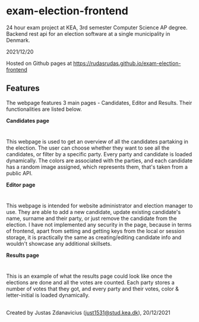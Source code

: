 # exam-election-frontend
24 hour exam project at KEA, 3rd semester Computer Science AP degree. Backend rest api for an election software at a single municipality in Denmark.

2021/12/20

Hosted on Github pages at https://rudasrudas.github.io/exam-election-frontend

## Features
The webpage features 3 main pages - Candidates, Editor and Results. Their functionalities are listed below.

**Candidates page**
#
This webpage is used to get an overview of all the candidates partaking in the election. The user can choose whether they want to see all the candidates, or filter by a specific party. Every party and candidate is loaded dynamically. The colors are associated with the parties, and each candidate has a random image assigned, which represents them, that's taken from a public API.

**Editor page**
#
This webpage is intended for website administrator and election manager to use. They are able to add a new candidate, update existing candidate's name, surname and their party, or just remove the candidate from the election.
I have not implemented any security in the page, because in terms of frontend, apart from setting and getting keys from the local or session storage, it is practically the same as creating/editing candidate info and wouldn't showcase any additional skillsets.

**Results page**
#
This is an example of what the results page could look like once the elections are done and all the votes are counted. Each party stores a number of votes that they got, and every party and their votes, color & letter-initial is loaded dynamically.

##

Created by Justas Zdanavicius (just1531@stud.kea.dk), 20/12/2021
